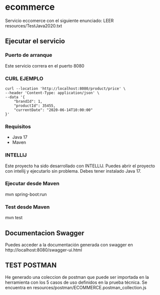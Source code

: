 # ecommerce

Servicio eccomerce con el siguiente enunciado:
LEER resources/TestJava2020.txt

## Ejecutar el servicio

### Puerto de arranque
Este servicio correra en el puerto 8080

### CURL EJEMPLO

```
curl --location 'http://localhost:8080/product/price' \
--header 'Content-Type: application/json' \
--data '{
    "brandId": 1,
    "productId": 35455,
    "currentDate": "2020-06-14T10:00:00"
}'
```
### Requisitos
- Java 17
- Maven

### INTELLIJ
Este proyecto ha sido desarrollado con INTELLIJ. Puedes abrir el proyecto con intellij y ejecutarlo sin problema.
Debes tener instalado Java 17.


### Ejecutar desde Maven
mvn spring-boot:run

### Test desde Maven
mvn test

## Documentacion Swagger
Puedes acceder a la documentación generada con swagger en http://localhost:8080/swagger-ui.html

## TEST POSTMAN
He generado una coleccion de postman que puede ser importada en la herramienta con los 5 casos de uso definidos en la prueba técnica.
Se encuentra en resources/postman/ECOMMERCE.postman_collection.js
